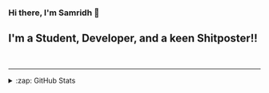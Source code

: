 ### Hi there, I'm Samridh  👋

## I'm a Student, Developer, and a keen Shitposter!!
<br />

---

<details>
  <summary>:zap: GitHub Stats</summary>

  <img align="left" alt="ntfs's GitHub Stats" src="https://github-readme-stats.vercel.app/api?username=SamridhKandel&show_icons=true&hide_border=true" />

</details>

